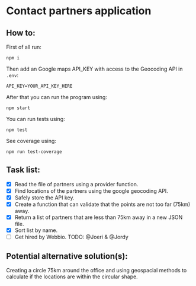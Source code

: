 # Contact partners application

## How to:

First of all run:

```
npm i
```

Then add an Google maps API_KEY with access to the Geocoding API in `.env`:

```
API_KEY=YOUR_API_KEY_HERE
```

After that you can run the program using:
```
npm start
```

You can run tests using:
```
npm test
```

See coverage using:
```
npm run test-coverage
```

## Task list:

- [x] Read the file of partners using a provider function.
- [x] Find locations of the partners using the google geocoding API.
- [x] Safely store the API key.
- [x] Create a function that can validate that the points are not too far (75km) away.
- [x] Return a list of partners that are less than 75km away in a new JSON file.
- [x] Sort list by name.
- [ ] Get hired by Webbio. TODO: @Joeri & @Jordy

## Potential alternative solution(s):

Creating a circle 75km around the office and using geospacial methods to calculate if the locations are within the circular shape.

